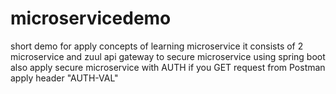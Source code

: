 # microservicedemo
short demo for apply concepts of learning microservice it consists of 2 microservice and zuul api gateway to secure microservice using spring boot
also apply secure microservice with AUTH if you GET request from Postman apply header "AUTH-VAL"
